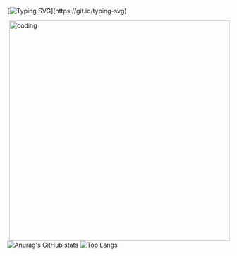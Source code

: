 
[![Typing SVG](https://readme-typing-svg.demolab.com?font=Abril+Fatface&weight=900&size=30&duration=2000&pause=0&center=false&vCenter=false&width=1100&height=120&lines=Hi+there+%F0%9F%91%8B;This+is+Saad+Mohamed+Khalil;Nice+to+meet+you!)](https://git.io/typing-svg)


<img align="right" alt="coding" width="500" src="https://user-images.githubusercontent.com/74038190/225813708-98b745f2-7d22-48cf-9150-083f1b00d6c9.gif">

[![Anurag's GitHub stats](https://github-readme-stats.vercel.app/api?username=Khal011&show_icons=true&theme=transparent)](https://github.com/anuraghazra/github-readme-stats)  [![Top Langs](https://github-readme-stats.vercel.app/api/top-langs/?username=Khal011&layout=compact&hide_progress=true&theme=transparent)](https://github.com/anuraghazra/github-readme-stats)


   
